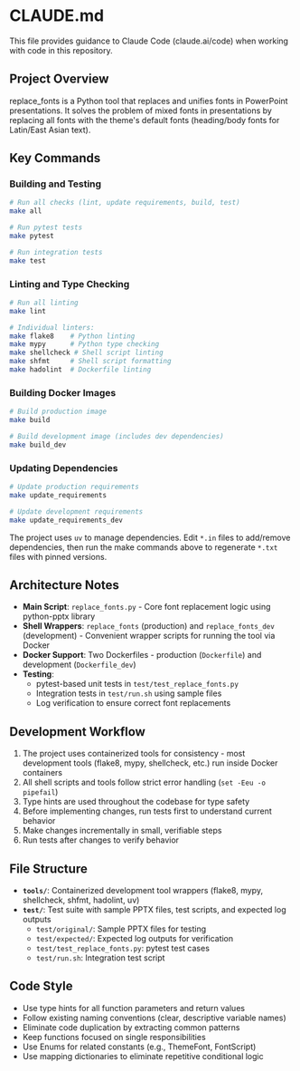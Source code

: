 # CLAUDE.md

This file provides guidance to Claude Code (claude.ai/code) when working with code in this repository.

## Project Overview

replace_fonts is a Python tool that replaces and unifies fonts in PowerPoint presentations. It solves the problem of mixed fonts in presentations by replacing all fonts with the theme's default fonts (heading/body fonts for Latin/East Asian text).

## Key Commands

### Building and Testing

```bash
# Run all checks (lint, update requirements, build, test)
make all

# Run pytest tests
make pytest

# Run integration tests
make test
```

### Linting and Type Checking

```bash
# Run all linting
make lint

# Individual linters:
make flake8    # Python linting
make mypy      # Python type checking
make shellcheck # Shell script linting
make shfmt     # Shell script formatting
make hadolint  # Dockerfile linting
```

### Building Docker Images

```bash
# Build production image
make build

# Build development image (includes dev dependencies)
make build_dev
```

### Updating Dependencies

```bash
# Update production requirements
make update_requirements

# Update development requirements
make update_requirements_dev
```

The project uses `uv` to manage dependencies. Edit `*.in` files to add/remove dependencies, then run the make commands above to regenerate `*.txt` files with pinned versions.

## Architecture Notes

- **Main Script**: `replace_fonts.py` - Core font replacement logic using python-pptx library
- **Shell Wrappers**: `replace_fonts` (production) and `replace_fonts_dev` (development) - Convenient wrapper scripts for running the tool via Docker
- **Docker Support**: Two Dockerfiles - production (`Dockerfile`) and development (`Dockerfile_dev`)
- **Testing**:
  - pytest-based unit tests in `test/test_replace_fonts.py`
  - Integration tests in `test/run.sh` using sample files
  - Log verification to ensure correct font replacements

## Development Workflow

1. The project uses containerized tools for consistency - most development tools (flake8, mypy, shellcheck, etc.) run inside Docker containers
2. All shell scripts and tools follow strict error handling (`set -Eeu -o pipefail`)
3. Type hints are used throughout the codebase for type safety
4. Before implementing changes, run tests first to understand current behavior
5. Make changes incrementally in small, verifiable steps
6. Run tests after changes to verify behavior

## File Structure

- **`tools/`**: Containerized development tool wrappers (flake8, mypy, shellcheck, shfmt, hadolint, uv)
- **`test/`**: Test suite with sample PPTX files, test scripts, and expected log outputs
  - `test/original/`: Sample PPTX files for testing
  - `test/expected/`: Expected log outputs for verification
  - `test/test_replace_fonts.py`: pytest test cases
  - `test/run.sh`: Integration test script

## Code Style

- Use type hints for all function parameters and return values
- Follow existing naming conventions (clear, descriptive variable names)
- Eliminate code duplication by extracting common patterns
- Keep functions focused on single responsibilities
- Use Enums for related constants (e.g., ThemeFont, FontScript)
- Use mapping dictionaries to eliminate repetitive conditional logic
